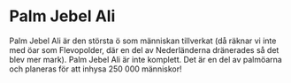 # Palm Jebel Ali

Palm Jebel Ali är den största ö som människan tillverkat (då räknar vi inte med
öar som Flevopolder, där en del av Nederländerna dränerades så det blev mer
mark). Palm Jebel Ali är inte komplett. Det är en del av palmöarna och planeras
för att inhysa 250 000 människor!
